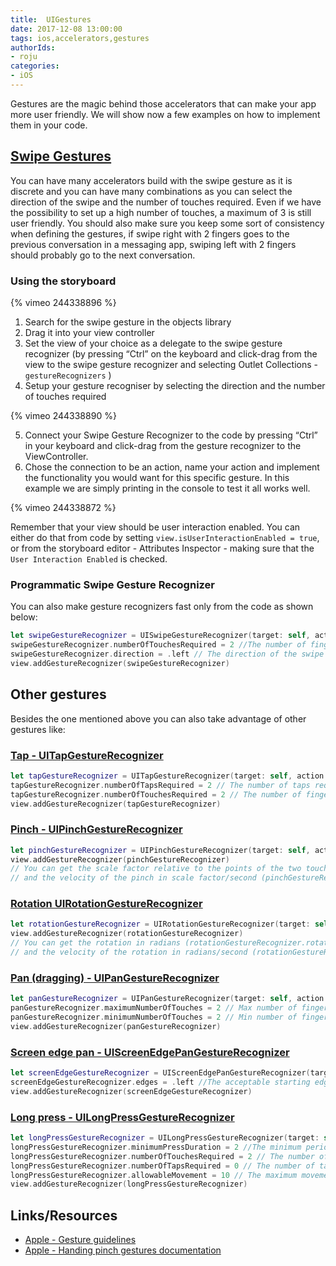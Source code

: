 ```yaml
---
title:  UIGestures
date: 2017-12-08 13:00:00
tags: ios,accelerators,gestures
authorIds:
- roju
categories:
- iOS
---
```


Gestures are the magic behind those accelerators that can make your app more user friendly. We will show now a few examples on how to implement them in your code.

## [Swipe Gestures](https://developer.apple.com/documentation/uikit/uiswipegesturerecognizer)

You can have many accelerators build with the swipe gesture as it is discrete and you can have many combinations as you can select the direction of the swipe and the number of touches required. Even if we have the possibility to set up a high number of touches, a maximum of 3 is still user friendly. You should also make sure you keep some sort of consistency when defining the gestures, if swipe right with 2 fingers goes to the previous conversation in a messaging app, swiping left with 2 fingers should probably go to the next conversation.

### Using the storyboard

{% vimeo 244338896 %}

1. Search for the swipe gesture in the objects library
2. Drag it into your view controller
3. Set the view of your choice as a delegate to the swipe gesture recognizer (by pressing “Ctrl” on the keyboard and click-drag from the view to the swipe gesture recognizer and selecting Outlet Collections - `gestureRecognizers` )
4. Setup your gesture recogniser by selecting the direction and the number of touches required

{% vimeo 244338890 %}

5. Connect your Swipe Gesture Recognizer to the code by pressing “Ctrl” in your keyboard and click-drag from the gesture recognizer to the ViewController.
6. Chose the connection to be an action, name your action and implement the functionality you would want for this specific gesture. In this example we are simply printing in the console to test it all works well.

{% vimeo 244338872 %}

Remember that your view should be user interaction enabled. You can either do that from code by setting `view.isUserInteractionEnabled = true`, or from the storyboard editor - Attributes Inspector - making sure that the `User Interaction Enabled` is checked.

### Programmatic Swipe Gesture Recognizer

You can also make gesture recognizers fast only from the code as shown below:

```swift
let swipeGestureRecognizer = UISwipeGestureRecognizer(target: self, action: #selector(viewSwipedToLeft))
swipeGestureRecognizer.numberOfTouchesRequired = 2 //The number of fingers required (default is 1)
swipeGestureRecognizer.direction = .left // The direction of the swipe (default is right)
view.addGestureRecognizer(swipeGestureRecognizer)
```

## Other gestures
Besides the one mentioned above you can also take advantage of other gestures like:
### [Tap - UITapGestureRecognizer](https://developer.apple.com/documentation/uikit/uitapgesturerecognizer)
```swift
let tapGestureRecognizer = UITapGestureRecognizer(target: self, action: #selector(viewTapped))
tapGestureRecognizer.numberOfTapsRequired = 2 // The number of taps required (default is 1)
tapGestureRecognizer.numberOfTouchesRequired = 2 // The number of fingers required (default is 1)
view.addGestureRecognizer(tapGestureRecognizer)
```
### [Pinch - UIPinchGestureRecognizer](https://developer.apple.com/documentation/uikit/uipinchgesturerecognizer)
```swift
let pinchGestureRecognizer = UIPinchGestureRecognizer(target: self, action: #selector(viewPinched))
view.addGestureRecognizer(pinchGestureRecognizer)
// You can get the scale factor relative to the points of the two touches on the screen (pinchGestureRecognizer.scale)
// and the velocity of the pinch in scale factor/second (pinchGestureRecognizer.velocity)
```
### [Rotation UIRotationGestureRecognizer](https://developer.apple.com/documentation/uikit/uirotationgesturerecognizer)
```swift
let rotationGestureRecognizer = UIRotationGestureRecognizer(target: self, action: #selector(viewRotated))
view.addGestureRecognizer(rotationGestureRecognizer)
// You can get the rotation in radians (rotationGestureRecognizer.rotation)
// and the velocity of the rotation in radians/second (rotationGestureRecognizer.velocity)
```
### [Pan (dragging) - UIPanGestureRecognizer](https://developer.apple.com/documentation/uikit/uipangesturerecognizer)
```swift
let panGestureRecognizer = UIPanGestureRecognizer(target: self, action: #selector(viewPanned))
panGestureRecognizer.maximumNumberOfTouches = 2 // Max number of fingers required (default is NSUIntegerMax)
panGestureRecognizer.minimumNumberOfTouches = 2 // Min number of fingers required (default is 1)
view.addGestureRecognizer(panGestureRecognizer)
```
### [Screen edge pan - UIScreenEdgePanGestureRecognizer](https://developer.apple.com/documentation/uikit/uiscreenedgepangesturerecognizer)
```swift
let screenEdgeGestureRecognizer = UIScreenEdgePanGestureRecognizer(target: self, action: #selector(edgePanGestureRecognized))
screenEdgeGestureRecognizer.edges = .left //The acceptable starting edges for the gesture (UIRectEdge)
view.addGestureRecognizer(screenEdgeGestureRecognizer)
```
### [Long press - UILongPressGestureRecognizer](https://developer.apple.com/documentation/uikit/uilongpressgesturerecognizer)
```swift
let longPressGestureRecognizer = UILongPressGestureRecognizer(target: self, action: #selector(longPressRecognized))
longPressGestureRecognizer.minimumPressDuration = 2 //The minimum period fingers must press on the view (in seconds, default is 0.5 seconds)
longPressGestureRecognizer.numberOfTouchesRequired = 2 // The number of fingers that must be pressed on the view (default is 1)
longPressGestureRecognizer.numberOfTapsRequired = 0 // The number of taps required (default is 0)
longPressGestureRecognizer.allowableMovement = 10 // The maximum movement of the fingers on the view measured in points (default is 10 points)
view.addGestureRecognizer(longPressGestureRecognizer)
```

## Links/Resources
* [Apple - Gesture guidelines](https://developer.apple.com/ios/human-interface-guidelines/user-interaction/gestures/)
* [Apple - Handing pinch gestures documentation](https://developer.apple.com/documentation/uikit/touches_presses_and_gestures/handling_uikit_gestures/handling_pinch_gestures)

